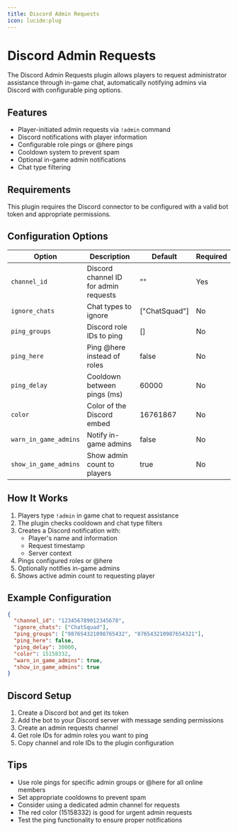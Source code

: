 ```yaml
---
title: Discord Admin Requests
icon: lucide:plug
---
```


# Discord Admin Requests

The Discord Admin Requests plugin allows players to request administrator assistance through in-game chat, automatically notifying admins via Discord with configurable ping options.

## Features

- Player-initiated admin requests via `!admin` command
- Discord notifications with player information
- Configurable role pings or @here pings
- Cooldown system to prevent spam
- Optional in-game admin notifications
- Chat type filtering

## Requirements

This plugin requires the Discord connector to be configured with a valid bot token and appropriate permissions.

## Configuration Options

| Option | Description | Default | Required |
|--------|-------------|---------|----------|
| `channel_id` | Discord channel ID for admin requests | "" | Yes |
| `ignore_chats` | Chat types to ignore | ["ChatSquad"] | No |
| `ping_groups` | Discord role IDs to ping | [] | No |
| `ping_here` | Ping @here instead of roles | false | No |
| `ping_delay` | Cooldown between pings (ms) | 60000 | No |
| `color` | Color of the Discord embed | 16761867 | No |
| `warn_in_game_admins` | Notify in-game admins | false | No |
| `show_in_game_admins` | Show admin count to players | true | No |

## How It Works

1. Players type `!admin` in game chat to request assistance
2. The plugin checks cooldown and chat type filters
3. Creates a Discord notification with:
   - Player's name and information
   - Request timestamp
   - Server context
4. Pings configured roles or @here
5. Optionally notifies in-game admins
6. Shows active admin count to requesting player

## Example Configuration

```json
{
  "channel_id": "123456789012345678",
  "ignore_chats": ["ChatSquad"],
  "ping_groups": ["987654321098765432", "876543210987654321"],
  "ping_here": false,
  "ping_delay": 30000,
  "color": 15158332,
  "warn_in_game_admins": true,
  "show_in_game_admins": true
}
```

## Discord Setup

1. Create a Discord bot and get its token
2. Add the bot to your Discord server with message sending permissions
3. Create an admin requests channel
4. Get role IDs for admin roles you want to ping
5. Copy channel and role IDs to the plugin configuration

## Tips

- Use role pings for specific admin groups or @here for all online members
- Set appropriate cooldowns to prevent spam
- Consider using a dedicated admin channel for requests
- The red color (15158332) is good for urgent admin requests
- Test the ping functionality to ensure proper notifications
